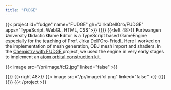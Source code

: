 ```yaml
---
title: "FUDGE"
---
```


{{< project id="fudge" name="FUDGE" gh="JirkaDellOro/FUDGE" apps="TypeScript, WebGL, HTML, CSS">}}
{{<twoculumn>}}
{{<left 48>}}
**F**urtwangen **U**niversity **D**idactic **G**ame **E**ditor is a TypeScript based GameEngine especially for the teaching of Prof. Jirka Dell'Oro-Friedl. Here I worked on the implementation of mesh generation, OBJ mesh import and shaders. In the <a href="https://github.com/hs-furtwangen/FUDGE-Chemistry_MasterW19">Chemistry with FUDGE <i class="fab fa-github fa-gh"></i></a> project, we used the engine in very early stages to implement an [atom orbital construction kit](https://hs-furtwangen.github.io/FUDGE-Chemistry_MasterW19/app/tutor.html).



{{< image src="/pr/image/fcl2.jpg" linked="false" >}}

{{</left>}}
{{<right 48>}}
{{< image src="/pr/image/fcl.png" linked="false" >}}
{{</right>}}
{{</twoculumn>}}
{{< /project >}}